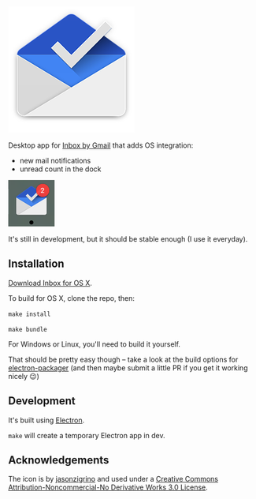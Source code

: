 ![icon](https://raw.githubusercontent.com/sndrs/Inbox/master/app/icon.png)

Desktop app for [Inbox by Gmail](https://inbox.google.com) that adds OS integration:

- new mail notifications
- unread count in the dock

![badge example](https://raw.githubusercontent.com/sndrs/Inbox/master/badge-example.png)

It's still in development, but it should be stable enough (I use it everyday).

## Installation

<a href="https://github.com/sndrs/Inbox/releases/latest">Download Inbox for OS X</a>.

To build for OS X, clone the repo, then:

`make install`

`make bundle`

For Windows or Linux, you'll need to build it yourself.

That should be pretty easy though – take a look at the build options for [electron-packager](https://www.npmjs.com/package/electron-packager) (and then maybe submit a little PR if you get it working nicely :wink:)

## Development

It's built using [Electron](http://electron.atom.io).

`make` will create a temporary Electron app in dev.

## Acknowledgements

The icon is by [jasonzigrino](http://jasonzigrino.deviantart.com/art/Google-Inbox-For-OS-X-515254018) and used under a [Creative Commons Attribution-Noncommercial-No Derivative Works 3.0 License](http://creativecommons.org/licenses/by-nc-nd/3.0/).

